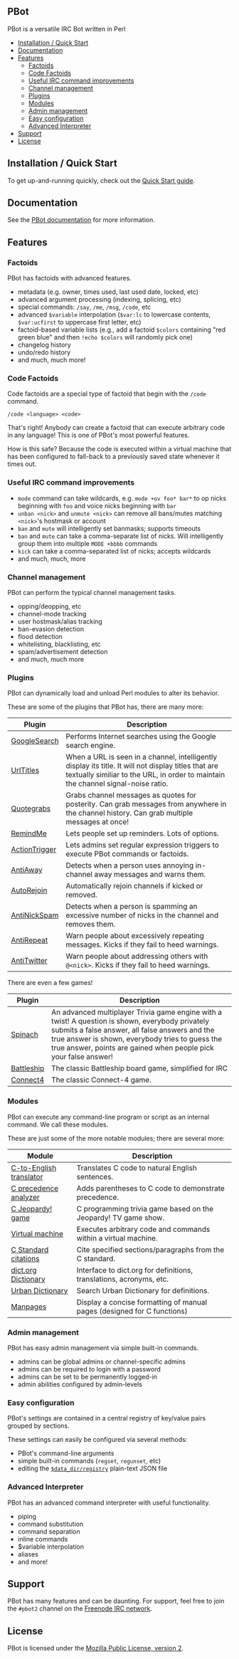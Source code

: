 PBot
----
PBot is a versatile IRC Bot written in Perl

<!-- md-toc-begin -->
* [Installation / Quick Start](#installation--quick-start)
* [Documentation](#documentation)
* [Features](#features)
  * [Factoids](#factoids)
  * [Code Factoids](#code-factoids)
  * [Useful IRC command improvements](#useful-irc-command-improvements)
  * [Channel management](#channel-management)
  * [Plugins](#plugins)
  * [Modules](#modules)
  * [Admin management](#admin-management)
  * [Easy configuration](#easy-configuration)
  * [Advanced Interpreter](#advanced-interpreter)
* [Support](#support)
* [License](#license)
<!-- md-toc-end -->

Installation / Quick Start
--------------------------
To get up-and-running quickly, check out the [Quick Start guide](https://github.com/pragma-/pbot/blob/master/doc/QuickStart.md).

Documentation
-------------
See the [PBot documentation](https://github.com/pragma-/pbot/tree/master/doc) for more information.

Features
--------

### Factoids

PBot has factoids with advanced features.

* metadata (e.g. owner, times used, last used date, locked, etc)
* advanced argument processing (indexing, splicing, etc)
* special commands: `/say`, `/me`, `/msg`, `/code`, etc
* advanced `$variable` interpolation (`$var:lc` to lowercase contents, `$var:ucfirst` to uppercase first letter, etc)
* factoid-based variable lists (e.g., add a factoid `$colors` containing "red green blue" and then `!echo $colors` will randomly pick one)
* changelog history
* undo/redo history
* and much, much more!

### Code Factoids

Code factoids are a special type of factoid that begin with the `/code` command.

    /code <language> <code>

That's right! Anybody can create a factoid that can execute arbitrary code in
any language! This is one of PBot's most powerful features.

How is this safe? Because the code is executed within a virtual machine that
has been configured to fall-back to a previously saved state whenever it times out.

### Useful IRC command improvements

* `mode` command can take wildcards, e.g. `mode +ov foo* bar*` to op nicks beginning with `foo` and voice nicks beginning with `bar`
* `unban <nick>` and `unmute <nick>` can remove all bans/mutes matching `<nick>`'s hostmask or account
* `ban` and `mute` will intelligently set banmasks; supports timeouts
* `ban` and `mute` can take a comma-separate list of nicks. Will intelligently group them into multiple `MODE +bbbb` commands
* `kick` can take a comma-separated list of nicks; accepts wildcards
* and much, much, more

### Channel management

PBot can perform the typical channel management tasks.

* opping/deopping, etc
* channel-mode tracking
* user hostmask/alias tracking
* ban-evasion detection
* flood detection
* whitelisting, blacklisting, etc
* spam/advertisement detection
* and much, much more

### Plugins

PBot can dynamically load and unload Perl modules to alter its behavior.

These are some of the plugins that PBot has, there are many more:

Plugin | Description
--- | ---
[GoogleSearch](Plugins/GoogleSearch.pm) | Performs Internet searches using the Google search engine.
[UrlTitles](Plugins/UrlTitles.pm) | When a URL is seen in a channel, intelligently display its title. It will not display titles that are textually similiar to the URL, in order to maintain the channel signal-noise ratio.
[Quotegrabs](Plugins/Quotegrabs.pm) | Grabs channel messages as quotes for posterity. Can grab messages from anywhere in the channel history. Can grab multiple messages at once!
[RemindMe](Plugins/RemindMe.pm) | Lets people set up reminders. Lots of options.
[ActionTrigger](Plugins/ActionTrigger.pm) | Lets admins set regular expression triggers to execute PBot commands or factoids.
[AntiAway](Plugins/AntiAway.pm) | Detects when a person uses annoying in-channel away messages and warns them.
[AutoRejoin](Plugins/AutoRejoin.pm) | Automatically rejoin channels if kicked or removed.
[AntiNickSpam](Plugins/AntiNickSpam.pm) | Detects when a person is spamming an excessive number of nicks in the channel and removes them.
[AntiRepeat](Plugins/AntiRepeat.pm) | Warn people about excessively repeating messages. Kicks if they fail to heed warnings.
[AntiTwitter](Plugins/AntiTwitter.pm) | Warn people about addressing others with `@<nick>`. Kicks if they fail to heed warnings.

There are even a few games!

Plugin | Description
--- | ---
[Spinach](Plugins/Spinach.pm) | An advanced multiplayer Trivia game engine with a twist! A question is shown, everybody privately submits a false answer, all false answers and the true answer is shown, everybody tries to guess the true answer, points are gained when people pick your false answer!
[Battleship](Plugins/Battleship.pm) | The classic Battleship board game, simplified for IRC
[Connect4](Plugins/Connect4.pm) | The classic Connect-4 game.

### Modules

PBot can execute any command-line program or script as an internal command. We call
these modules.

These are just some of the more notable modules; there are several more:

Module | Description
--- | ---
[C-to-English translator](modules/c2english) | Translates C code to natural English sentences.
[C precedence analyzer](modules/paren) | Adds parentheses to C code to demonstrate precedence.
[C Jeopardy! game](modules/cjeopardy) | C programming trivia game based on the Jeopardy! TV game show.
[Virtual machine](modules/compiler_vm) | Executes arbitrary code and commands within a virtual machine.
[C Standard citations](modules/c11std.pl) | Cite specified sections/paragraphs from the C standard.
[dict.org Dictionary](modules/dict.org.pl) | Interface to dict.org for definitions, translations, acronyms, etc.
[Urban Dictionary](modules/urban) | Search Urban Dictionary for definitions.
[Manpages](modules/man.pl) | Display a concise formatting of manual pages (designed for C functions)

### Admin management

PBot has easy admin management via simple built-in commands.

* admins can be global admins or channel-specific admins
* admins can be required to login with a password
* admins can be set to be permanently logged-in
* admin abilities configured by admin-levels

### Easy configuration

PBot's settings are contained in a central registry of key/value pairs grouped by sections.

These settings can easily be configured via several methods:

* PBot's command-line arguments
* simple built-in commands (`regset`, `regunset`, etc)
* editing the [`$data_dir/registry`](data/registry) plain-text JSON file

### Advanced Interpreter

PBot has an advanced command interpreter with useful functionality.

* piping
* command substitution
* command separation
* inline commands
* $variable interpolation
* aliases
* and more!

Support
-------
PBot has many features and can be daunting. For support, feel free to join the `#pbot2` channel on the [Freenode IRC network](https://freenode.net/kb/answer/chat).

License
-------
PBot is licensed under the [Mozilla Public License, version 2](https://www.mozilla.org/en-US/MPL/2.0/).
